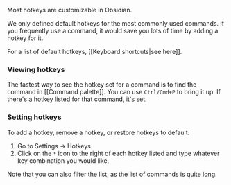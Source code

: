 Most hotkeys are customizable in Obsidian.

We only defined default hotkeys for the most commonly used commands. If you frequently use a command, it would save you lots of time by adding a hotkey for it.

For a list of default hotkeys, [[Keyboard shortcuts|see here]].

### Viewing hotkeys

The fastest way to see the hotkey set for a command is to find the command in [[Command palette]]. You can use `Ctrl/Cmd+P` to bring it up. If there's a hotkey listed for that command, it's set.

### Setting hotkeys

To add a hotkey, remove a hotkey, or restore hotkeys to default:
1. Go to Settings -> Hotkeys.
2. Click on the `*` icon to the right of each hotkey listed and type whatever key combination you would like.

Note that you can also filter the list, as the list of commands is quite long.